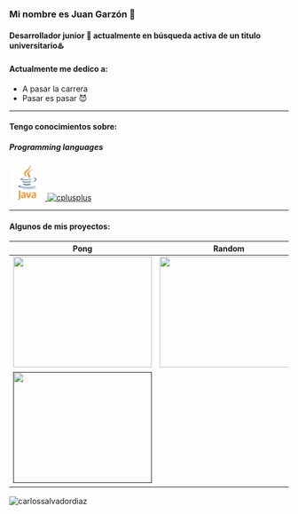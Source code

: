 ### Mi nombre es Juan Garzón 🤑
#### Desarrollador junior 😬 actualmente en **búsqueda activa** de un titulo universitario♨️




#### Actualmente me dedico a:


- A pasar la carrera
- Pasar es pasar 😈
___



#### Tengo conocimientos sobre:


##### Programming languages


<p align="left"> <a href="https://www.java.com/es/" target="_blank"> <img src="https://raw.githubusercontent.com/github/explore/5b3600551e122a3277c2c5368af2ad5725ffa9a1/topics/java/java.png" alt="java" width="65" height="65"/> <a href="https://cplusplus.com/" target="_blank"> <img src="https://avatars.githubusercontent.com/u/59276?s=200&v=4" alt="cplusplus" width="65" height="65"/> </a>
</p>


____

#### Algunos de mis proyectos:



| Pong  | Random  | Raices cuadradas  |
|---|---|---|
| <a href="https://github.com/Kittyjuanes/Programacion-avanzada-/blob/main/Pong.java" target="_blank"> <img src="https://upload.wikimedia.org/wikipedia/commons/thumb/f/f8/Pong.png/640px-Pong.png" width="250" height="200"/></a> |  <a href="https://github.com/Kittyjuanes/Programacion-avanzada-/blob/main/Random.cpp" target="_blank"> <img src="https://upload.wikimedia.org/wikipedia/commons/thumb/3/36/Two_red_dice_01.svg/1200px-Two_red_dice_01.svg.png" width="250" height="200"/></a> | <a href="https://github.com/Kittyjuanes/Programacion-avanzada-/blob/main/Raices_cuadradas.cpp" target="_blank"> <img src="https://www.aulafacil.com/uploads/cursos/734/editor/potenciasyraices_html_m7126545f.es.jpg" width="250" height="200"/></a>  |
|  <a href="" target="_blank"> <img src="" width="250" height="200"/></a> |



<p><img align="center" src="https://github-readme-stats.vercel.app/api/top-langs?username=Kittyjuanes&show_icons=true&locale=en&layout=compact" alt="carlossalvadordiaz" /></p>

